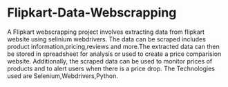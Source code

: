# Flipkart-Data-Webscrapping
A Flipkart webscrapping project involves extracting data from flipkart website using selinium webdrivers. The data can be scraped includes product information,pricing,reviews and more.The extracted data can then be stored in spreadsheet for analysis or used to create a price comparision website. Additionally, the scraped data can be used to monitor prices of products and to alert users when there is a price drop. 
The Technologies used are Selenium,Webdrivers,Python.
